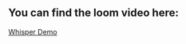## You can find the loom video here: 
[Whisper Demo](https://www.loom.com/share/487112bd50834dacaaecdd3dfb60069e)
